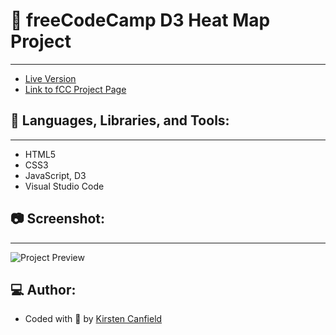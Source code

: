 # :notebook: freeCodeCamp D3 Heat Map Project
------
+ [Live Version](https://codepen.io/chillhumanoid/full/WNKbLwz)
+ [Link to fCC Project Page](https://www.freecodecamp.org/learn/data-visualization/data-visualization-projects/visualize-data-with-a-heat-map)

## :wrench: Languages, Libraries, and Tools:
------
+ HTML5
+ CSS3
+ JavaScript, D3
+ Visual Studio Code

## :camera: Screenshot:
------
![Project Preview]()

## :computer: Author:
+ Coded with :blue_heart: by [Kirsten Canfield](https://github.com/ChillHumanoid)

 
